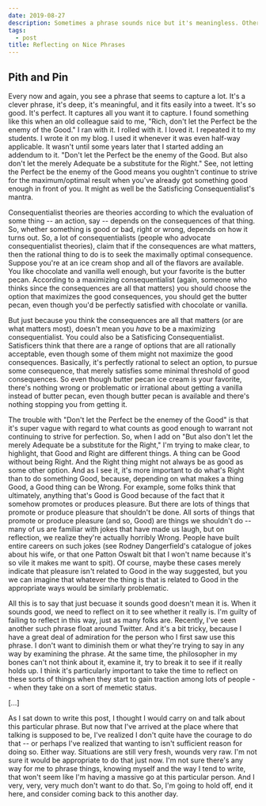 ```yaml
---
date: 2019-08-27
description: Sometimes a phrase sounds nice but it's meaningless. Other times it sounds nice but it means something bad. We should think hard about our catch-phrases.
tags:
  - post
title: Reflecting on Nice Phrases
---
```


## Pith and Pin

Every now and again, you see a phrase that seems to capture a lot. It's a clever phrase, it's deep, it's meaningful, and it fits easily into a tweet. It's so good. It's perfect. It captures all you want it to capture. I found something like this when an old colleague said to me, "Rich, don't let the Perfect be the enemy of the Good." I ran with it. I rolled with it. I loved it. I repeated it to my students. I wrote it on my blog. I used it whenever it was even half-way applicable. It wasn't until some years later that I started adding an addendum to it. "Don't let the Perfect be the enemy of the Good. But also don't let the merely Adequate be a substitute for the Right." See, not letting the Perfect be the enemy of the Good means you oughtn't continue to strive for the maximum/optimal result when you've already got something good enough in front of you. It might as well be the Satisficing Consequentialist's mantra.

Consequentialist theories are theories according to which the evaluation of some thing -- an action, say -- depends on the consequences of that thing. So, whether something is good or bad, right or wrong, depends on how it turns out. So, a lot of consequentialists (people who advocate consequentialist theories), claim that if the consequences are what matters, then the rational thing to do is to seek the maximally optimal consequence. Suppose you're at an ice cream shop and all of the flavors are available. You like chocolate and vanilla well enough, but your favorite is the butter pecan. According to a maximizing consequentialist (again, someone who thinks since the consequences are all that matters) you should choose the option that maximizes the good consequences, you should get the butter pecan, even though you'd be perfectly satisfied with chocolate or vanilla.

But just because you think the consequences are all that matters (or are what matters most), doesn't mean you *have* to be a maximizing consequentialist. You could also be a Satisficing Consequentialist. Satisficers think that there are a range of options that are all rationally acceptable, even though some of them might not maximize the good consequences. Basically, it's perfectly rational to select an option, to pursue some consequence, that merely satisfies some minimal threshold of good consequences. So even though butter pecan ice cream is your favorite, there's nothing wrong or problematic or irrational about getting a vanilla instead of butter pecan, even though butter pecan is available and there's nothing stopping you from getting it.

The trouble with "Don't let the Perfect be the enemey of the Good" is that it's super vague with regard to what counts as good enough to warrant not continuing to strive for perfection. So, when I add on "But also don't let the merely Adequate be a substitute for the Right," I'm trying to make clear, to highlight, that Good and Right are different things. A thing can be Good without being Right. And the Right thing might not always be as good as some other option. And as I see it, it's more important to do what's Right than to do something Good, because, depending on what makes a thing Good, a Good thing can be Wrong. For example, some folks think that ultimately, anything that's Good is Good because of the fact that it somehow promotes or produces pleasure. But there are lots of things that promote or produce pleasure that shouldn't be done. All sorts of things that promote or produce pleasure (and so, Good) are things we shouldn't do -- many of us are familiar with jokes that have made us laugh, but on reflection, we realize they're actually horribly Wrong. People have built entire careers on such jokes (see Rodney Dangerfield's catalogue of jokes about his wife, or that one Patton Oswalt bit that I won't name because it's so vile it makes me want to spit). Of course, maybe these cases merely indicate that pleasure isn't related to Good in the way suggested, but you we can imagine that whatever the thing is that is related to Good in the appropriate ways would be similarly problematic.

All this is to say that just becuase it sounds good doesn't mean it is. When it sounds good, we need to reflect on it to see whether it really is. I'm guilty of failing to reflect in this way, just as many folks are. Recently, I've seen another such phrase float around Twitter. And it's a bit tricky, because I have a great deal of admiration for the person who I first saw use this phrase. I don't want to diminish them or what they're trying to say in any way by examining the phrase. At the same time, the philosopher in my bones can't not think about it, examine it, try to break it to see if it really holds up. I think it's particularly important to take the time to reflect on these sorts of things when they start to gain traction among lots of people -- when they take on a sort of memetic status.

[...]

As I sat down to write this post, I thought I would carry on and talk about this particular phrase. But now that I've arrived at the place where that talking is supposed to be, I've realized I don't quite have the courage to do that -- or perhaps I've realized that wanting to isn't sufficient reason for doing so. Either way. Situations are still very fresh, wounds very raw. I'm not sure it would be appropriate to do that just now. I'm not sure there's any way for me to phrase things, knowing myself and the way I tend to write, that won't seem like I'm having a massive go at this particular person. And I very, very, very much don't want to do that. So, I'm going to hold off, end it here, and consider coming back to this another day.
